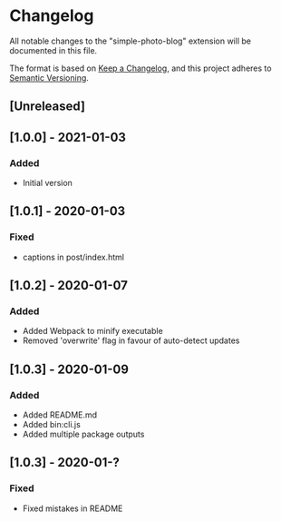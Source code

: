 # Changelog

All notable changes to the "simple-photo-blog" extension will be documented in this file.

The format is based on [Keep a Changelog](https://keepachangelog.com/en/1.0.0/),
and this project adheres to [Semantic Versioning](https://semver.org/spec/v2.0.0.html).

## [Unreleased]

## [1.0.0] - 2021-01-03

### Added

- Initial version

## [1.0.1] - 2020-01-03

### Fixed

- captions in post/index.html

## [1.0.2] - 2020-01-07

### Added

- Added Webpack to minify executable
- Removed 'overwrite' flag in favour of auto-detect updates

## [1.0.3] - 2020-01-09

### Added

- Added README.md
- Added bin:cli.js
- Added multiple package outputs

## [1.0.3] - 2020-01-?

### Fixed

- Fixed mistakes in README